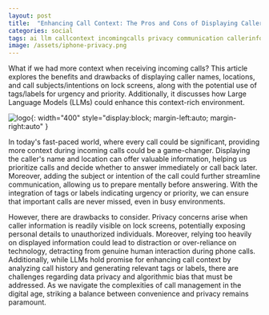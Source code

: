 ```yaml
---
layout: post
title:  "Enhancing Call Context: The Pros and Cons of Displaying Caller Information and Intentions on Lock Screens"
categories: social
tags: ai llm callcontext incomingcalls privacy communication callerinformation phonesecurity callerID technology dataprivacy
image: /assets/iphone-privacy.png
---
```


What if we had more context when receiving incoming calls? This article explores the benefits and drawbacks of displaying caller names, locations, and call subjects/intentions on lock screens, along with the potential use of tags/labels for urgency and priority. Additionally, it discusses how Large Language Models (LLMs) could enhance this context-rich environment.

![logo](/assets/iphone-privacy.png){: width="400" style="display:block; margin-left:auto; margin-right:auto" }

In today's fast-paced world, where every call could be significant, providing more context during incoming calls could be a game-changer. Displaying the caller's name and location can offer valuable information, helping us prioritize calls and decide whether to answer immediately or call back later. Moreover, adding the subject or intention of the call could further streamline communication, allowing us to prepare mentally before answering. With the integration of tags or labels indicating urgency or priority, we can ensure that important calls are never missed, even in busy environments.

However, there are drawbacks to consider. Privacy concerns arise when caller information is readily visible on lock screens, potentially exposing personal details to unauthorized individuals. Moreover, relying too heavily on displayed information could lead to distraction or over-reliance on technology, detracting from genuine human interaction during phone calls. Additionally, while LLMs hold promise for enhancing call context by analyzing call history and generating relevant tags or labels, there are challenges regarding data privacy and algorithmic bias that must be addressed. As we navigate the complexities of call management in the digital age, striking a balance between convenience and privacy remains paramount.

